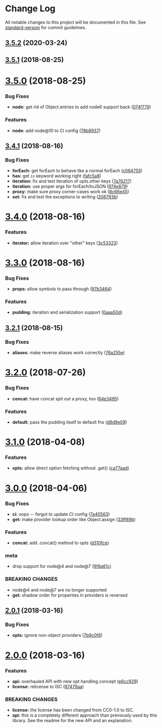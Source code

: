 # Change Log

All notable changes to this project will be documented in this file.
See [standard-version](https://github.com/conventional-changelog/standard-version) for commit guidelines.

<a name="3.5.2"></a>

## [3.5.2](https://github.com/npm/figgy-pudding/compare/v3.5.1...v3.5.2) (2020-03-24)

<a name="3.5.1"></a>

## [3.5.1](https://github.com/npm/figgy-pudding/compare/v3.5.0...v3.5.1) (2018-08-25)

<a name="3.5.0"></a>

# [3.5.0](https://github.com/npm/figgy-pudding/compare/v3.4.1...v3.5.0) (2018-08-25)

### Bug Fixes

* **node:** get rid of Object.entries to add node6 support
  back ([074f779](https://github.com/npm/figgy-pudding/commit/074f779))

### Features

* **node:** add node@10 to CI config ([78b8937](https://github.com/npm/figgy-pudding/commit/78b8937))

<a name="3.4.1"></a>

## [3.4.1](https://github.com/npm/figgy-pudding/compare/v3.4.0...v3.4.1) (2018-08-16)

### Bug Fixes

* **forEach:** get forEach to behave like a normal
  forEach ([c064755](https://github.com/npm/figgy-pudding/commit/c064755))
* **has:** get `in` keyword working right ([fafc5a8](https://github.com/npm/figgy-pudding/commit/fafc5a8))
* **iteration:** fix and test iteration of opts.other
  keys ([7a76217](https://github.com/npm/figgy-pudding/commit/7a76217))
* **iteration:** use proper args for forEach/toJSON ([974e879](https://github.com/npm/figgy-pudding/commit/974e879))
* **proxy:** make sure proxy corner-cases work ok ([8c66e45](https://github.com/npm/figgy-pudding/commit/8c66e45))
* **set:** fix and test the exceptions to writing ([206793b](https://github.com/npm/figgy-pudding/commit/206793b))

<a name="3.4.0"></a>

# [3.4.0](https://github.com/npm/figgy-pudding/compare/v3.3.0...v3.4.0) (2018-08-16)

### Features

* **iterator:** allow iteration over "other" keys ([3c53323](https://github.com/npm/figgy-pudding/commit/3c53323))

<a name="3.3.0"></a>

# [3.3.0](https://github.com/npm/figgy-pudding/compare/v3.2.1...v3.3.0) (2018-08-16)

### Bug Fixes

* **props:** allow symbols to pass through ([97b3464](https://github.com/npm/figgy-pudding/commit/97b3464))

### Features

* **pudding:** iteration and serialization support ([0aaa50d](https://github.com/npm/figgy-pudding/commit/0aaa50d))

<a name="3.2.1"></a>

## [3.2.1](https://github.com/npm/figgy-pudding/compare/v3.2.0...v3.2.1) (2018-08-15)

### Bug Fixes

* **aliases:** make reverse aliases work correctly ([76a255e](https://github.com/npm/figgy-pudding/commit/76a255e))

<a name="3.2.0"></a>

# [3.2.0](https://github.com/npm/figgy-pudding/compare/v3.1.0...v3.2.0) (2018-07-26)

### Bug Fixes

* **concat:** have concat spit out a proxy, too ([64e3495](https://github.com/npm/figgy-pudding/commit/64e3495))

### Features

* **default:** pass the pudding itself to default fns ([d9d9e09](https://github.com/npm/figgy-pudding/commit/d9d9e09))

<a name="3.1.0"></a>

# [3.1.0](https://github.com/npm/figgy-pudding/compare/v3.0.0...v3.1.0) (2018-04-08)

### Features

* **opts:** allow direct option fetching without .get() ([ca77aad](https://github.com/npm/figgy-pudding/commit/ca77aad))

<a name="3.0.0"></a>

# [3.0.0](https://github.com/npm/figgy-pudding/compare/v2.0.1...v3.0.0) (2018-04-06)

### Bug Fixes

* **ci:** oops -- forgot to update CI config ([7a40563](https://github.com/npm/figgy-pudding/commit/7a40563))
* **get:** make provider lookup order like
  Object.assign ([33ff89b](https://github.com/npm/figgy-pudding/commit/33ff89b))

### Features

* **concat:** add .concat() method to opts ([d310fce](https://github.com/npm/figgy-pudding/commit/d310fce))

### meta

* drop support for node@4 and node@7 ([9f8a61c](https://github.com/npm/figgy-pudding/commit/9f8a61c))

### BREAKING CHANGES

* node@4 and node@7 are no longer supported
* **get:** shadow order for properties in providers is reversed

<a name="2.0.1"></a>

## [2.0.1](https://github.com/npm/figgy-pudding/compare/v2.0.0...v2.0.1) (2018-03-16)

### Bug Fixes

* **opts:** ignore non-object providers ([7b9c0f8](https://github.com/npm/figgy-pudding/commit/7b9c0f8))

<a name="2.0.0"></a>

# [2.0.0](https://github.com/npm/figgy-pudding/compare/v1.0.0...v2.0.0) (2018-03-16)

### Features

* **api:** overhauled API with new opt handling concept ([e6cc929](https://github.com/npm/figgy-pudding/commit/e6cc929))
* **license:** relicense to ISC ([87479aa](https://github.com/npm/figgy-pudding/commit/87479aa))

### BREAKING CHANGES

* **license:** the license has been changed from CC0-1.0 to ISC.
* **api:** this is a completely different approach than previously used by this library. See the readme for the new API
  and an explanation.
